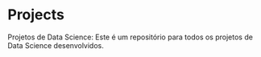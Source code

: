 # Projects
Projetos de Data Science:
Este é um repositório para todos os projetos de Data Science desenvolvidos.
